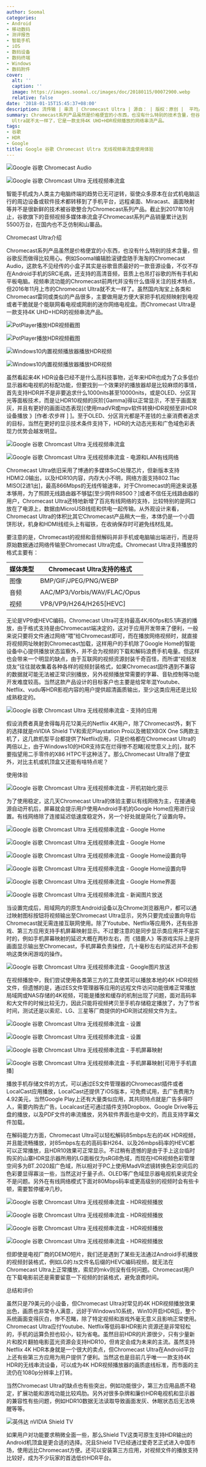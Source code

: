 ```yaml
---
author: Soomal
categories:
- Android
- 移动数码
- 测评报告
- 智能手机
- iOS
- 数码设备
- 数码终端
- Windows
- 数码附件
cover:
  alt: ''
  caption: ''
  image: https://images.soomal.cc/images/doc/20180115/00072900.webp
  relative: false
date: '2018-01-15T15:45:37+08:00'
description: 流传输 | 串流 | Chromecast Ultra | 源自： | 版权：原创 |  平均/总评分：08.89/80
summary: Chromecast系列产品虽然是价格便宜的小东西，也没有什么特别的技术含量，但谷歌反而做得比较用心。视频串流功能的Chromecast前两代并没有什么值得关注的技术特点，但2016年11月上市的Chromecast
  Ultra就不太一样了，它是一款支持4K UHD+HDR视频播放的网络串流产品。
tags:
- 谷歌
- HDR
- Google
title: Google 谷歌 Chromecast Ultra 无线视频串流盒使用体验
---
```


![Google 谷歌 Chromecast Audio](https://images.soomal.cc/images/doc/20151221/00057263_01.webp)



![Google 谷歌 Chromcast Ultra 无线视频串流盒](https://images.soomal.cc/images/doc/20171227/00072533_01.webp)



智能手机成为人类主力电脑终端的趋势已无可逆转，驱使众多原本在台式机电脑运行的周边设备或软件技术都转移到了手机平台，远程桌面、Miracast、画面映射等并不是很新鲜的技术被谷歌整合为Chromecast系列产品。截止到2017年10月止，谷歌旗下的音频视频多媒体串流盒子Chromecast系列产品销量累计达到5500万台，在国内也不乏仿制和山寨品。



Chromecast Ultra介绍



Chromecast系列产品虽然是价格便宜的小东西，也没有什么特别的技术含量，但谷歌反而做得比较用心。例如Soomal编辑脸滚键盘随手海淘的Chromecast Audio，这款名不见经传的小盒子其实是谷歌音质最好的一款音源设备，不仅不存在Android手机的SRC毛病，还支持的高清音频，音质上也吊打谷歌的所有手机和平板电脑。视频串流功能的Chromecast前两代并没有什么值得关注的技术特点，但2016年11月上市的Chromecast Ultra就不太一样了。虽然国内淘宝上各类和Chromecast雷同或类似的产品很多，主要做用是方便大家把手机视频映射到电视或者干脆就是个能联网看电视或网剧的迷你网络电视盒。而Chromecast Ultra是一款支持4K UHD+HDR的视频串流产品。



![PotPlayer播放HDR视频截图](https://images.soomal.cc/images/doc/20171109/00071405_01.webp)



![PotPlayer播放HDR视频截图](https://images.soomal.cc/images/doc/20171109/00071406_01.webp)



![Windows10内置视频播放器播放HDR视频](https://images.soomal.cc/images/doc/20171109/00071429_01.webp)



![Windows10内置视频播放器播放HDR视频](https://images.soomal.cc/images/doc/20171109/00071430_01.webp)



虽然看起来4K HDR设备已经不是什么高科技事物，近年来HDR也成为了众多低价显示器和电视机的标配功能，但要找到一个效果好的播放器却是比较麻烦的事情，首先支持HDR并不是非要追求什么1000nits甚至10000nits，或是OLED、分区背光等面板技术，而是让HDR10视频的灰阶[Gamma]得以正常显示，不至于画面发灰，并且有更好的画面动态表现[《使用madVR或mpv软件转换HDR视频至非HDR设备播放 》[作者:农步祥 ]
]。至于OLED、分区背光都是不差钱的土豪消费者追求的目标，当然在更好的显示技术条件支持下，HDR的大动态光影和广色域色彩表现力优势会越发明显。



![Google 谷歌 Chromcast Ultra 无线视频串流盒](https://images.soomal.cc/images/doc/20171227/00072536_01.webp)



![Google 谷歌 Chromcast Ultra 无线视频串流盒 - 电源和LAN有线网络](https://images.soomal.cc/images/doc/20171227/00072542_01.webp)



Chromecast Ultra依旧采用了博通的多媒体SoC处理芯片，但新版本支持HDMI2.0输出，以及HDR10内容，内存大小不明，网络方面支持802.11ac MISO[2进1出]，最高866Mbps的无线传输速率，对于Chromecast的用途来说基本够用，为了照顾无线路由器不够猛[至少网件R8500？]或者不信任无线路由器的用户，Chromecast Ultra还特地新增了百兆有线网络的支持，比较特别的是网口放在了电源上，数据由MicroUSB线缆和供电一起传输。从外观设计来看，Chromecast Ultra的体积比其它Chromecast产品稍大一些，本体仍是一个小圆饼形状，机身和HDMI线缆头上有磁铁，在收纳保存时可避免线材乱晃。



要注意的是，Chromecast的视频和音频解码并非手机或电脑输出端进行，而是将原始数据通过网络传输至Chromecast Ultra完成。Chromecast Ultra支持播放的格式主要有：



| 媒体类型 | Chromecast Ultra支持的格式 |
| --- | --- |
| 图像 | BMP/GIF/JPEG/PNG/WEBP |
| 音频 | AAC/MP3/Vorbis/WAV/FLAC/Opus |
| 视频 | VP8/VP9/H264/H265[HEVC] |



无论是VP9或HEVC编码，Chromecast Ultra可支持最高4K/60fps和5.1声道的播放，由于格式支持是由Chromecast端决定的，这对于应用开发带来了便利，一般来说只要将文件通过网络“喂”给Chromecast即可，而在播放网络视频时，就直接将视频网址映射到Chromecast加载，这样用户的手机除了Google Home的智能设备中心提供播放状态监察外，并不会为视频的下载和解码浪费手机电量。但这样也会带来一个明显的缺点，由于互联网的视频资源封装千奇百怪，而所谓“视频发烧友”往往就收集着各种各样的视频封装格式，如果Chromecast固件遇到不兼容的数据就可能无法被正常识别播放，另外视频播放常需要的字幕、音轨控制等功能开发难度较高。当然这款产品设计的目标客户也主要是给常年混Youtube、Netflix、vudu等HDR影视内容的用户提供超清画质输出，至少这类应用还是比较成熟稳定的。



![Google 谷歌 Chromcast Ultra 无线视频串流盒 - 支持的应用](https://images.soomal.cc/images/doc/20180115/00072899.webp)



假设消费者真是舍得每月花12美元的Netflix 4K用户，除了Chromecast外，剩下的选择就是nVIDIA Shield TV和索尼Playstation Pro以及微软XBOX One S两款主机了，这几款机型平台都提供了Netflix应用，只是价格都在Chromecast Ultra的两倍以上，由于Windows10的HDR支持实在烂得惨不忍睹[视觉意义上的]，就不要指望用二手零件的X86 HTPC干这种活了。那么Chromecast Ultra除了便宜外，对比主机或机顶盒又还能有啥特点呢？



使用体验



![Google 谷歌 Chromcast Ultra 无线视频串流盒 - 开机初始化提示](https://images.soomal.cc/images/doc/20180115/00072883.webp)



为了使用稳定，这几天Chromecast Ultra的体验主要以有线网络为主，在接通电源自动开机后，屏幕就会提示用户使用Android手机的Google Home应用进行设置。有线网络除了连接延迟低速度稳定外，另一个好处就是简化了设置向导。



![Google 谷歌 Chromcast Ultra 无线视频串流盒 - Google Home](https://images.soomal.cc/images/doc/20180115/00072884_01.webp)



![Google 谷歌 Chromcast Ultra 无线视频串流盒 - Google Home](https://images.soomal.cc/images/doc/20180115/00072885_01.webp)



![Google 谷歌 Chromcast Ultra 无线视频串流盒 - Google Home设置向导](https://images.soomal.cc/images/doc/20180115/00072886_01.webp)



![Google 谷歌 Chromcast Ultra 无线视频串流盒 - Google Home设置向导](https://images.soomal.cc/images/doc/20180115/00072887_01.webp)



![Google 谷歌 Chromcast Ultra 无线视频串流盒 - Google Home界面](https://images.soomal.cc/images/doc/20180115/00072888_01.webp)



![Google 谷歌 Chromcast Ultra 无线视频串流盒 - 新闻图片放送](https://images.soomal.cc/images/doc/20180115/00072889_01.webp)



当设置完成后，局域网内的原生Android设备以及Chrome浏览器用户，都可以通过映射图标按钮将视频输出至Chromecast Ultra显示，另外只要完成设置向导后Chromecast就无需连接互联网使用。除了Youtube、Netflix等应用外，还有些游戏、第三方应用支持手机屏幕映射显示。不过要注意的是同步显示类应用并不是实时的，例如手机屏幕映射的延迟大概在两秒左右，而《猎鹿人》等游戏实际上是将画面显示输出至Chromecast，手机屏幕负责操控，几十毫秒左右的延迟并不会影响这类休闲游戏的操作。



![Google 谷歌 Chromcast Ultra 无线视频串流盒 - Google图片放送](https://images.soomal.cc/images/doc/20180115/00072890.webp)



在视频播放中，我们尝试使用各类第三方的工具使其可以播放本地的4K HDR视频文件，但遗憾的是，通过ES文件管理器等应用的远程文件访问功能很难正常播放局域网或NAS存储的4K视频，可能是播放和缓存的机制出现了问题，面对高码率和大文件的时候比较无力，因此只能将视频拷贝至手机存储稳定播放了，为了节省时间，测试还是以索尼、LG、三星等厂商提供的HDR测试视频文件为主。



![Google 谷歌 Chromcast Ultra 无线视频串流盒 - 设置](https://images.soomal.cc/images/doc/20180115/00072891_01.webp)



![Google 谷歌 Chromcast Ultra 无线视频串流盒 - 设置](https://images.soomal.cc/images/doc/20180115/00072892_01.webp)



![Google 谷歌 Chromcast Ultra 无线视频串流盒 - 手机屏幕映射](https://images.soomal.cc/images/doc/20180115/00072893_01.webp)



![Google 谷歌 Chromcast Ultra 无线视频串流盒 - 手机屏幕映射[可用于手机直播]](https://images.soomal.cc/images/doc/20180115/00072894_01.webp)



播放手机存储文件的方式，可以通过ES文件管理器的Chromecast插件或者LocalCast应用播放，LocalCast还提供了iOS版本，可免费试用，去广告费用为4.92美元，当然Google Play上还有大量类似应用，其共同特点就是广告多得吓人，需要内购去广告。Localcast还可通过插件支持Dropbox、Google Drive等云盘的播放，以及PDF文件的串流播放，另外软件界面也是中文的，而且支持字幕文件加载。



在解码能力方面，Chromecast Ultra可以轻松解码85mbps左右的4K HDR视频，并且能流畅播放，对85mbps左右的高码率H264、以及26mbps码率的HEVC都可以正常播放，且HDR10效果可正常显示。不过稍有遗憾的是由于手上这台临时购买的山寨HDR显示器所用的LG面板仅为sRGB色域，而现在HDR视频色彩管理空间多为BT.2020超广色域，所以相对于PC上使用MadVR滤镜转换色彩空间后的色彩要显得寡淡一些，当然这对于量子点、OLED等广色域显示器电视机来说完全不是问题。另外在有线网络模式下面对80Mbps码率或更高级别的视频时会有些卡顿，需要暂停缓冲几秒。



![Google 谷歌 Chromcast Ultra 无线视频串流盒 - HDR视频播放](https://images.soomal.cc/images/doc/20180115/00072895_01.webp)



![Google 谷歌 Chromcast Ultra 无线视频串流盒 - HDR视频播放](https://images.soomal.cc/images/doc/20180115/00072896_01.webp)



![Google 谷歌 Chromcast Ultra 无线视频串流盒 - HDR视频播放](https://images.soomal.cc/images/doc/20180115/00072897_01.webp)



![Google 谷歌 Chromcast Ultra 无线视频串流盒 - HDR视频播放](https://images.soomal.cc/images/doc/20180115/00072898_01.webp)



但即使是电视厂商的DEMO短片，我们还是遇到了某些无法通过Android手机播放的视频封装格式，例如LG的.ts文件名后缀的HEVC编码视频，就无法在Chromecast Ultra上正常播放，索尼的mkv则没有任何问题。Chromecast用户在下载电影前还是需要留意一下视频的封装格式，避免浪费时间。



总结和评价



虽然只是79美元的小设备，但Chromecast Ultra对常见的4K HDR视频播放效果出色，画质也非常令人满意，远好于Windows10系统，Win10开启HDR后，整个系统画面变得灰白，惨不忍睹，除了特定视频和游戏外毫无意义且影响正常使用。Chromecast Ultra应付Youtube、Netflix等低码率HDR影片资源还是非常轻松的，手机的运算负担也较小，较为省电。虽然目前HDR的片源很少，只有少量新片和胶片翻拍电影蓝光资源会支持HDR10，但肯定会成为未来的主流。虽然支持Netflix 4K HDR本身就是一个很大的卖点，但Chromecast Ultra在Android平台上还有些第三方应用为用户提供了便利。当然这也是目前几乎唯一一款支持4K HDR的无线串流设备，可以成为4K HDR视频播放器的画质底线标准，而市面的主流仍在1080p分辨率上打转。



当然Chromecast Ultra的缺点也有些突出，例如功能很少，第三方应用品质不稳定，扩展功能和游戏功能比较鸡肋。另外对很多杂牌和廉价HDR电视机和显示器的兼容性有些问题，例如HDR10数据无法读取导致画面发灰、休眠状态后无法唤醒等等。



![英伟达 nVIDIA Shield TV](https://images.soomal.cc/images/doc/20160128/00058260.webp)



如果用户对功能要求稍微全面一些，那么Shield TV这类可原生支持HDR输出的Android机顶盒是更合适的选择。况且Shield TV已经通过爱奇艺正式进入中国市场，使用远比Chromecast方便。还可以安装第三方应用，对视频文件的播放支持比较好，成为不少玩家的首选低价HDR平台。